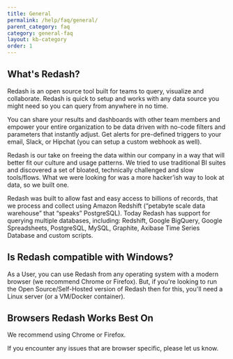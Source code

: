 ```yaml
---
title: General
permalink: /help/faq/general/
parent_category: faq
category: general-faq
layout: kb-category
order: 1
---
```


##  What's Redash?

Redash is an open source tool built for teams to query, visualize and
collaborate. Redash is quick to setup and works with any data source you might
need so you can query from anywhere in no time.

You can share your results and dashboards with other team members and empower
your entire organization to be data driven with no-code filters and parameters
that instantly adjust. Get alerts for pre-defined triggers to your email,
Slack, or Hipchat (you can setup a custom webhook as well).

Redash is our take on freeing the data within our company in a way that will
better fit our culture and usage patterns. We tried to use traditional BI
suites and discovered a set of bloated, technically challenged and slow
tools/flows. What we were looking for was a more hacker’ish way to look at
data, so we built one.

Redash was built to allow fast and easy access to billions of records, that we
process and collect using Amazon Redshift (“petabyte scale data warehouse”
that “speaks” PostgreSQL). Today Redash has support for querying multiple
databases, including: Redshift, Google BigQuery, Google Spreadsheets,
PostgreSQL, MySQL, Graphite, Axibase Time Series Database and custom scripts.

## Is Redash compatible with Windows?

As a User, you can use Redash from any operating system with a modern browser
(we recommend Chrome or Firefox). But, if you're looking to run the Open
Source/Self-Hosted version of Redash then for this, you'll need a Linux server
(or a VM/Docker container).

## Browsers Redash Works Best On

We recommend using Chrome or Firefox.

If you encounter any issues that are browser specific, please let us know.

